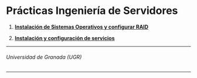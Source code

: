 # Prácticas Ingeniería de Servidores

1. **[Instalación de Sistemas Operativos y configurar RAID](https://github.com/antoniovj1/Ingenieria_de_servidores/tree/master/Practica_1)**

2. **[Instalación y configuración de servicios](https://github.com/antoniovj1/Ingenieria_de_servidores/tree/master/Practica_2)**

___
###### Universidad de Granada (UGR)
___
